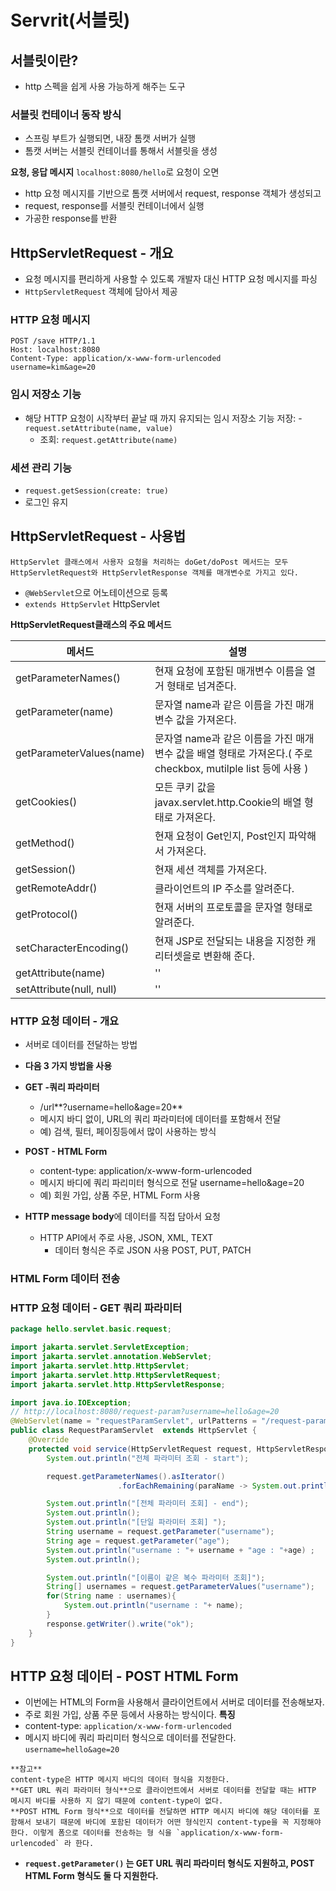 # Servrit(서블릿)

## 서블릿이란?
- http 스펙을 쉽게 사용 가능하게 해주는 도구


### 서블릿 컨테이너 동작 방식
- 스프링 부트가 실행되면, 내장 톰캣 서버가 실행
- 톰캣 서버는 서블릿 컨테이너를 통해서 서블릿을 생성

**요청, 응답 메시지** 
`localhost:8080/hello`로 요청이 오면
- http 요청 메시지를 기반으로 톰캣 서버에서 request, response 객체가 생성되고
- request, response를 서블릿 컨테이너에서 실행 
- 가공한 response를 반환


## HttpServletRequest - 개요
- 요청 메시지를 편리하게 사용할 수 있도록 개발자 대신 HTTP 요청 메시지를 파싱
- `HttpServletRequest` 객체에 담아서 제공
### HTTP 요청 메시지 
```text
POST /save HTTP/1.1
Host: localhost:8080
Content-Type: application/x-www-form-urlencoded
username=kim&age=20
``` 
### 임시 저장소 기능
- 해당 HTTP 요청이 시작부터 끝날 때 까지 유지되는 임시 저장소 기능 저장: 	- `request.setAttribute(name, value)`
	- 조회: `request.getAttribute(name)`


### 세션 관리 기능
- `request.getSession(create: true)`
- 로그인 유지 

## HttpServletRequest - 사용법
```text
HttpServlet 클래스에서 사용자 요청을 처리하는 doGet/doPost 메서드는 모두 HttpServletRequest와 HttpServletResponse 객체를 매개변수로 가지고 있다.
```
- `@WebServlet`으로 어노테이션으로 등록
- `extends HttpServlet` HttpServlet

**HttpServletRequest클래스의 주요 메서드**

|메서드|설명|
|------|---|
|getParameterNames()|현재 요청에 포함된 매개변수 이름을 열거 형태로 넘겨준다.|
|getParameter(name)|문자열 name과 같은 이름을 가진 매개변수 값을 가져온다.|
|getParameterValues(name)|문자열 name과 같은 이름을 가진 매개변수 값을 배열 형태로 가져온다.( 주로 checkbox, mutilple list 등에 사용 )|
|getCookies()|모든 쿠키 값을 javax.servlet.http.Cookie의 배열 형태로 가져온다.|
|getMethod()|현재 요청이 Get인지, Post인지 파악해서 가져온다.|
|getSession()|현재 세션 객체를 가져온다.|
|getRemoteAddr()|클라이언트의 IP 주소를 알려준다.|
|getProtocol()|현재 서버의 프로토콜을 문자열 형태로 알려준다.|
|setCharacterEncoding()|현재 JSP로 전달되는 내용을 지정한 캐리터셋을로 변환해 준다.|                                HTML 폼에서 한글을 입력할 때 정상적으로 처리하려면 반드시 필요하다.|
|getAttribute(name)	|''|
|setAttribute(null, null)|	''|
 

### HTTP 요청 데이터 - 개요
- 서버로 데이터를 전달하는 방법
- **다음 3 가지 방법을 사용**

- **GET -쿼리 파라미터**
	- /url**?username=hello&age=20**
	- 메시지 바디 없이, URL의 쿼리 파라미터에 데이터를 포함해서 전달 
	- 예) 검색, 필터, 페이징등에서 많이 사용하는 방식
- **POST - HTML Form**
	- content-type: application/x-www-form-urlencoded
   	- 메시지 바디에 쿼리 파리미터 형식으로 전달 username=hello&age=20
	- 예) 회원 가입, 상품 주문, HTML Form 사용 
- **HTTP message body**에 데이터를 직접 담아서 요청 
	- HTTP API에서 주로 사용, JSON, XML, TEXT
		- 데이터 형식은 주로 JSON 사용 POST, PUT, PATCH

### HTML Form 데이터 전송





### HTTP 요청 데이터 - GET 쿼리 파라미터 
```java
package hello.servlet.basic.request;

import jakarta.servlet.ServletException;
import jakarta.servlet.annotation.WebServlet;
import jakarta.servlet.http.HttpServlet;
import jakarta.servlet.http.HttpServletRequest;
import jakarta.servlet.http.HttpServletResponse;

import java.io.IOException;
// http://localhost:8080/request-param?username=hello&age=20
@WebServlet(name = "requestParamServlet", urlPatterns = "/request-param")
public class RequestParamServlet  extends HttpServlet {
    @Override
    protected void service(HttpServletRequest request, HttpServletResponse response) throws ServletException, IOException {
        System.out.println("전체 파라미터 조회 - start");

        request.getParameterNames().asIterator()
                        .forEachRemaining(paraName -> System.out.println("ParamName = " + paraName + "="+request.getParameter(paraName)));

        System.out.println("[전체 파라미터 조회] - end");
        System.out.println();
        System.out.println("[단일 파라미터 조회] ");
        String username = request.getParameter("username");
        String age = request.getParameter("age");
        System.out.println("username : "+ username + "age : "+age) ;
        System.out.println();

        System.out.println("[이름이 같은 복수 파라미터 조회]");
        String[] usernames = request.getParameterValues("username");
        for(String name : usernames){
            System.out.println("username : "+ name);
        }
        response.getWriter().write("ok");
    }
}

```

## HTTP 요청 데이터 - POST HTML Form
- 이번에는 HTML의 Form을 사용해서 클라이언트에서 서버로 데이터를 전송해보자.
- 주로 회원 가입, 상품 주문 등에서 사용하는 방식이다. 
**특징**
- content-type: `application/x-www-form-urlencoded`
- 메시지 바디에 쿼리 파리미터 형식으로 데이터를 전달한다. `username=hello&age=20`

```text
**참고**
content-type은 HTTP 메시지 바디의 데이터 형식을 지정한다.
**GET URL 쿼리 파라미터 형식**으로 클라이언트에서 서버로 데이터를 전달할 때는 HTTP 메시지 바디를 사용하 지 않기 때문에 content-type이 없다.
**POST HTML Form 형식**으로 데이터를 전달하면 HTTP 메시지 바디에 해당 데이터를 포함해서 보내기 때문에 바디에 포함된 데이터가 어떤 형식인지 content-type을 꼭 지정해야 한다. 이렇게 폼으로 데이터를 전송하는 형 식을 `application/x-www-form-urlencoded` 라 한다.
```
- **`request.getParameter()` 는 GET URL 쿼리 파라미터 형식도 지원하고, POST HTML Form 형식도 둘 다 지원한다.**


 